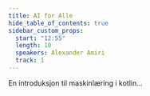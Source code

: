 ```yaml
---
title: AI for Alle
hide_table_of_contents: true
sidebar_custom_props:
  start: "12:55"
  length: 10
  speakers: Alexander Amiri
  track: 1
---
```


En introduksjon til maskinlæring i kotlin...
